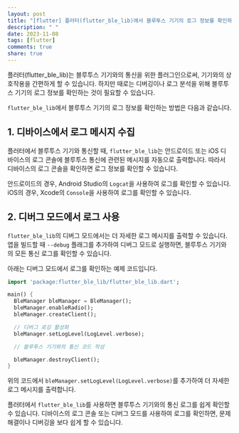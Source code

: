 ```yaml
---
layout: post
title: "[flutter] 플러터(flutter_ble_lib)에서 블루투스 기기의 로그 정보를 확인하는 방법은 어떻게 되나요?"
description: " "
date: 2023-11-08
tags: [flutter]
comments: true
share: true
---
```


플러터(flutter_ble_lib)는 블루투스 기기와의 통신을 위한 플러그인으로써, 기기와의 상호작용을 간편하게 할 수 있습니다. 하지만 때로는 디버깅이나 로그 분석을 위해 블루투스 기기의 로그 정보를 확인하는 것이 필요할 수 있습니다.

`flutter_ble_lib`에서 블루투스 기기의 로그 정보를 확인하는 방법은 다음과 같습니다.

## 1. 디바이스에서 로그 메시지 수집

플러터에서 블루투스 기기와 통신할 때, `flutter_ble_lib`는 안드로이드 또는 iOS 디바이스의 로그 콘솔에 블루투스 통신에 관련된 메시지를 자동으로 출력합니다. 따라서 디바이스의 로그 콘솔을 확인하면 로그 정보를 확인할 수 있습니다.

안드로이드의 경우, Android Studio의 `Logcat`을 사용하여 로그를 확인할 수 있습니다. iOS의 경우, Xcode의 `Console`을 사용하여 로그를 확인할 수 있습니다.

## 2. 디버그 모드에서 로그 사용

`flutter_ble_lib`의 디버그 모드에서는 더 자세한 로그 메시지를 출력할 수 있습니다. 앱을 빌드할 때 `--debug` 플래그를 추가하여 디버그 모드로 실행하면, 블루투스 기기와의 모든 통신 로그를 확인할 수 있습니다.

아래는 디버그 모드에서 로그를 확인하는 예제 코드입니다.

```dart
import 'package:flutter_ble_lib/flutter_ble_lib.dart';

main() {
  BleManager bleManager = BleManager();
  bleManager.enableRadio();
  bleManager.createClient();

  // 디버그 로깅 활성화
  bleManager.setLogLevel(LogLevel.verbose);

  // 블루투스 기기와의 통신 코드 작성

  bleManager.destroyClient();
}
```

위의 코드에서 `bleManager.setLogLevel(LogLevel.verbose)`를 추가하여 더 자세한 로그 메시지를 출력합니다.

플러터에서 `flutter_ble_lib`를 사용하면 블루투스 기기와의 통신 로그를 쉽게 확인할 수 있습니다. 디바이스의 로그 콘솔 또는 디버그 모드를 사용하여 로그를 확인하면, 문제 해결이나 디버깅을 보다 쉽게 할 수 있습니다.